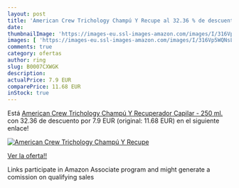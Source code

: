 ```yaml
---
layout: post
title: 'American Crew Trichology Champú Y Recupe al 32.36 % de descuento'
date: 
thumbnailImage: 'https://images-eu.ssl-images-amazon.com/images/I/316Vp5WQNsL._SL200_.jpg'
images: [ 'https://images-eu.ssl-images-amazon.com/images/I/316Vp5WQNsL._SL200_.jpg' ]
comments: true
category: ofertas
author: ring
slug: B0007CXWGK
description:
actualPrice: 7.9 EUR
comparePrice: 11.68 EUR
inStock: true
---
```


Está [American Crew Trichology Champú Y Recuperador Capilar - 250 ml.](https://www.amazon.es/dp/B0007CXWGK/?tag=tolees-21) con 32.36 de descuento por 7.9 EUR (original: 11.68 EUR) en el siguiente enlace!

[![American Crew Trichology Champú Y Recupe](https://images-eu.ssl-images-amazon.com/images/I/316Vp5WQNsL._SL200_.jpg)](https://www.amazon.es/dp/B0007CXWGK/?tag=tolees-21)

[Ver la oferta!!](https://www.amazon.es/dp/B0007CXWGK/?tag=tolees-21)

Links participate in Amazon Associate program and might generate a comission on qualifying sales


